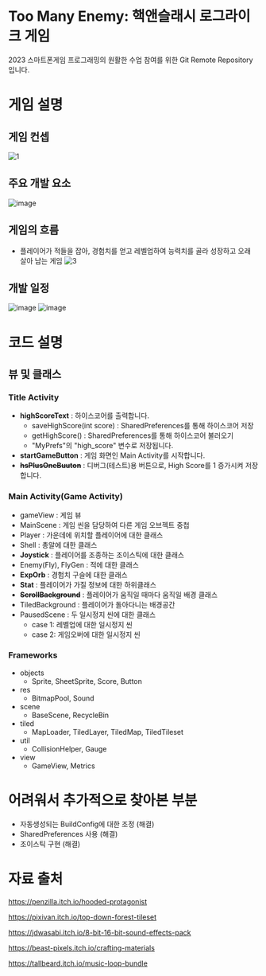 # Too Many Enemy: 핵앤슬래시 로그라이크 게임

2023 스마트폰게임 프로그래밍의 원활한 수업 참여를 위한 Git Remote Repository입니다.

# 게임 설명

## 게임 컨셉

![1](https://user-images.githubusercontent.com/76027901/229520345-ec551c78-01a9-4ae0-b91f-e4fc17b4b0d1.png)

## 주요 개발 요소

![image](https://github.com/LeeHyRy/SmartphoneGamingProgramming/assets/76027901/b41c94bf-5f03-42da-8ffb-cd500a65dd8d)

## 게임의 흐름

- 플레이어가 적들을 잡아, 경험치를 얻고 레벨업하여 능력치를 골라 성장하고 오래 살아 남는 게임
  ![3](https://user-images.githubusercontent.com/76027901/229520658-655da7e6-08c2-46c7-9ca9-0458250f47d0.png)

## 개발 일정

![image](https://github.com/LeeHyRy/SmartphoneGamingProgramming/assets/76027901/e656f669-c925-4796-b373-763c52759e19)
![image](https://github.com/LeeHyRy/SmartphoneGamingProgramming/assets/76027901/82b202f6-bcf5-4b84-b230-95c4d6b8fcc7)

# 코드 설명

## 뷰 및 클래스

### Title Activity

- **highScoreText** : 하이스코어를 출력합니다.
  - saveHighScore(int score) : SharedPreferences를 통해 하이스코어 저장
  - getHighScore() : SharedPreferences를 통해 하이스코어 불러오기
  - "MyPrefs"의 "high_score" 변수로 저장됩니다.
- **startGameButton** : 게임 화면인 Main Activity를 시작합니다.
- ~~**hsPlusOneBuuton**~~ : 디버그(테스트)용 버튼으로, High Score를 1 증가시켜 저장합니다.

### Main Activity(Game Activity)

- gameView : 게임 뷰
- MainScene : 게임 씬을 담당하여 다른 게임 오브젝트 중첩
- Player : 가운데에 위치할 플레이어에 대한 클래스
- Shell : 총알에 대한 클래스
- **Joystick** : 플레이어를 조종하는 조이스틱에 대한 클래스
- Enemy(Fly), FlyGen : 적에 대한 클래스
- **ExpOrb** : 경험치 구슬에 대한 클래스
- **Stat** : 플레이어가 가질 정보에 대한 하위클래스
- ~~**ScrollBackground**~~ : 플레이어가 움직일 때마다 움직일 배경 클래스
- TiledBackground : 플레이어가 돌아다니는 배경공간
- PausedScene : 두 일시정지 씬에 대한 클래스
  - case 1: 레벨업에 대한 일시정지 씬
  - case 2: 게임오버에 대한 일시정지 씬

### Frameworks

- objects
  - Sprite, SheetSprite, Score, Button
- res
  - BitmapPool, Sound
- scene
  - BaseScene, RecycleBin
- tiled
  - MapLoader, TiledLayer, TiledMap, TiledTileset
- util
  - CollisionHelper, Gauge
- view
  - GameView, Metrics

# 어려워서 추가적으로 찾아본 부분

- 자동생성되는 BuildConfig에 대한 조정 (해결)
- SharedPreferences 사용 (해결)
- 조이스틱 구현 (해결)

# 자료 출처

https://penzilla.itch.io/hooded-protagonist

https://pixivan.itch.io/top-down-forest-tileset

https://jdwasabi.itch.io/8-bit-16-bit-sound-effects-pack

https://beast-pixels.itch.io/crafting-materials

https://tallbeard.itch.io/music-loop-bundle
